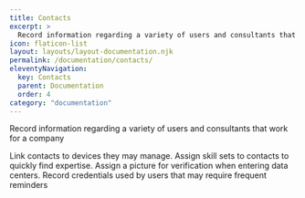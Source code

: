 ```yaml
---
title: Contacts
excerpt: >
  Record information regarding a variety of users and consultants that work for a company
icon: flaticon-list
layout: layouts/layout-documentation.njk
permalink: /documentation/contacts/
eleventyNavigation:
  key: Contacts
  parent: Documentation
  order: 4
category: "documentation"
---
```


Record information regarding a variety of users and consultants that work for a company

Link contacts to devices they may manage.
Assign skill sets to contacts to quickly find expertise.
Assign a picture for verification when entering data centers.
Record credentials used by users that may require frequent reminders 